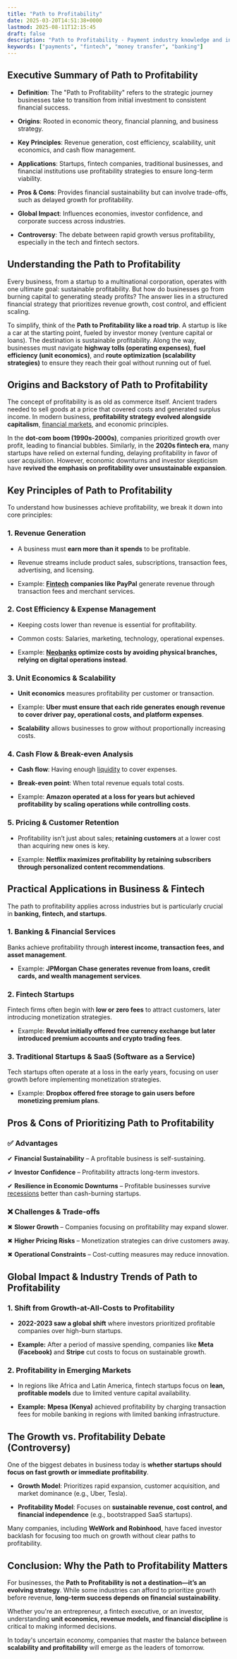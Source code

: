 ```yaml
---
title: "Path to Profitability"
date: 2025-03-20T14:51:38+0000
lastmod: 2025-08-11T12:15:45
draft: false
description: "Path to Profitability - Payment industry knowledge and insights"
keywords: ["payments", "fintech", "money transfer", "banking"]
---
```


## **Executive Summary of Path to Profitability**

- **Definition**: The "Path to Profitability" refers to the strategic journey businesses take to transition from initial investment to consistent financial success.

- **Origins**: Rooted in economic theory, financial planning, and business strategy.

- **Key Principles**: Revenue generation, cost efficiency, scalability, unit economics, and cash flow management.

- **Applications**: Startups, fintech companies, traditional businesses, and financial institutions use profitability strategies to ensure long-term viability.

- **Pros & Cons**: Provides financial sustainability but can involve trade-offs, such as delayed growth for profitability.

- **Global Impact**: Influences economies, investor confidence, and corporate success across industries.

- **Controversy**: The debate between rapid growth versus profitability, especially in the tech and fintech sectors.

## **Understanding the Path to Profitability**

Every business, from a startup to a multinational corporation, operates with one ultimate goal: sustainable profitability. But how do businesses go from burning capital to generating steady profits? The answer lies in a structured financial strategy that prioritizes revenue growth, cost control, and efficient scaling.

To simplify, think of the **Path to Profitability like a road trip**. A startup is like a car at the starting point, fueled by investor money (venture capital or loans). The destination is sustainable profitability. Along the way, businesses must navigate **highway tolls (operating expenses)**, **fuel efficiency (unit economics)**, and **route optimization (scalability strategies)** to ensure they reach their goal without running out of fuel.

## **Origins and Backstory of Path to Profitability**

The concept of profitability is as old as commerce itself. Ancient traders needed to sell goods at a price that covered costs and generated surplus income. In modern business, **profitability strategy evolved alongside capitalism**, [financial markets](https://faisalkhanllc.xyz/resources/payments-wiki/f/financial-markets/), and economic principles.

In the **dot-com boom (1990s-2000s)**, companies prioritized growth over profit, leading to financial bubbles. Similarly, in the **2020s fintech era**, many startups have relied on external funding, delaying profitability in favor of user acquisition. However, economic downturns and investor skepticism have **revived the emphasis on profitability over unsustainable expansion**.

## **Key Principles of Path to Profitability**

To understand how businesses achieve profitability, we break it down into core principles:

### **1. Revenue Generation**

- A business must **earn more than it spends** to be profitable.

- Revenue streams include product sales, subscriptions, transaction fees, advertising, and licensing.

- Example: **[Fintech](https://faisalkhanllc.xyz/resources/payments-wiki/f/fintech/) companies like PayPal** generate revenue through transaction fees and merchant services.

### **2. Cost Efficiency & Expense Management**

- Keeping costs lower than revenue is essential for profitability.

- Common costs: Salaries, marketing, technology, operational expenses.

- Example: **[Neobanks](https://faisalkhanllc.xyz/resources/payments-wiki/n/neo-bank/) optimize costs by avoiding physical branches, relying on digital operations instead**.

### **3. Unit Economics & Scalability**

- **Unit economics** measures profitability per customer or transaction.

- Example: **Uber must ensure that each ride generates enough revenue to cover driver pay, operational costs, and platform expenses**.

- **Scalability** allows businesses to grow without proportionally increasing costs.

### **4. Cash Flow & Break-even Analysis**

- **Cash flow**: Having enough [liquidity](https://faisalkhanllc.xyz/resources/payments-wiki/l/liquidity/) to cover expenses.

- **Break-even point**: When total revenue equals total costs.

- Example: **Amazon operated at a loss for years but achieved profitability by scaling operations while controlling costs**.

### **5. Pricing & Customer Retention**

- Profitability isn’t just about sales; **retaining customers** at a lower cost than acquiring new ones is key.

- Example: **Netflix maximizes profitability by retaining subscribers through personalized content recommendations**.

## **Practical Applications in Business & Fintech**

The path to profitability applies across industries but is particularly crucial in **banking, fintech, and startups**.

### **1. Banking & Financial Services**

Banks achieve profitability through **interest income, transaction fees, and asset management**.

- Example: **JPMorgan Chase generates revenue from loans, credit cards, and wealth management services**.

### **2. Fintech Startups**

Fintech firms often begin with **low or zero fees** to attract customers, later introducing monetization strategies.

- Example: **Revolut initially offered free currency exchange but later introduced premium accounts and crypto trading fees**.

### **3. Traditional Startups & SaaS (Software as a Service)**

Tech startups often operate at a loss in the early years, focusing on user growth before implementing monetization strategies.

- Example: **Dropbox offered free storage to gain users before monetizing premium plans**.

## **Pros & Cons of Prioritizing Path to Profitability**

### ✅ **Advantages**

✔ **Financial Sustainability** – A profitable business is self-sustaining.

✔ **Investor Confidence** – Profitability attracts long-term investors.

✔ **Resilience in Economic Downturns** – Profitable businesses survive [recessions](https://faisalkhanllc.xyz/resources/payments-wiki/r/recession/) better than cash-burning startups.

### ❌ **Challenges & Trade-offs**

✖ **Slower Growth** – Companies focusing on profitability may expand slower.

✖ **Higher Pricing Risks** – Monetization strategies can drive customers away.

✖ **Operational Constraints** – Cost-cutting measures may reduce innovation.

## **Global Impact & Industry Trends of Path to Profitability**

### **1. Shift from Growth-at-All-Costs to Profitability**

- **2022-2023 saw a global shift** where investors prioritized profitable companies over high-burn startups.

- **Example:** After a period of massive spending, companies like **Meta (Facebook)** and **Stripe** cut costs to focus on sustainable growth.

### **2. Profitability in Emerging Markets**

- In regions like Africa and Latin America, fintech startups focus on **lean, profitable models** due to limited venture capital availability.

- **Example:** **Mpesa (Kenya)** achieved profitability by charging transaction fees for mobile banking in regions with limited banking infrastructure.

## **The Growth vs. Profitability Debate** (Controversy)

One of the biggest debates in business today is **whether startups should focus on fast growth or immediate profitability**.

- **Growth Model**: Prioritizes rapid expansion, customer acquisition, and market dominance (e.g., Uber, Tesla).

- **Profitability Model**: Focuses on **sustainable revenue, cost control, and financial independence** (e.g., bootstrapped SaaS startups).

Many companies, including **WeWork and Robinhood**, have faced investor backlash for focusing too much on growth without clear paths to profitability.

## **Conclusion: Why the Path to Profitability Matters**

For businesses, the **Path to Profitability is not a destination—it’s an evolving strategy**. While some industries can afford to prioritize growth before revenue, **long-term success depends on financial sustainability**.

Whether you're an entrepreneur, a fintech executive, or an investor, understanding **unit economics, revenue models, and financial discipline** is critical to making informed decisions.

In today's uncertain economy, companies that master the balance between **scalability and profitability** will emerge as the leaders of tomorrow.